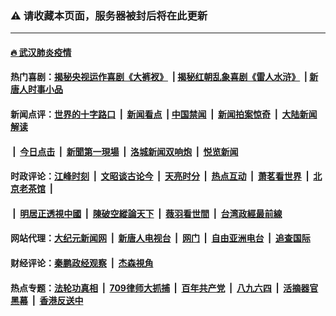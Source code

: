 ### ⚠️ 请收藏本页面，服务器被封后将在此更新

---

#### [🔥 武汉肺炎疫情](http://167.172.213.188:10000/videos/corona/)

#### 热门喜剧：[揭秘央视运作喜剧《大裤衩》](http://167.172.213.188:10000/videos/res/big-shorts/) &nbsp;|&nbsp;[揭秘红朝乱象喜剧《雷人水浒》](http://167.172.213.188:10000/videos/res/OutlawsOfMarsh/) &nbsp;|&nbsp;[新唐人时事小品](http://167.172.213.188:10000/videos/res/comedy/)

#### 新闻点评：[世界的十字路口](http://167.172.213.188/tanghao/) &nbsp;|&nbsp; [新闻看点](http://167.172.213.188/news-insight/) &nbsp;|&nbsp;[中国禁闻](http://167.172.213.188/ntdtv-news/) &nbsp;|&nbsp; [新闻拍案惊奇](http://167.172.213.188/dayu/) &nbsp;|&nbsp; [大陆新闻解读](http://167.172.213.188/ntdtv-comedy/)
####   &nbsp;|&nbsp;  [今日点击](http://167.172.213.188/news-click/)  &nbsp;|&nbsp; [新聞第一現場](http://167.172.213.188/primary-scene/) &nbsp;|&nbsp; [洛城新闻双响炮](http://167.172.213.188/la-news/) &nbsp;|&nbsp; [悦览新闻](http://167.172.213.188/dingyue/)

#### 时政评论：[江峰时刻](http://167.172.213.188/today-in-history/) &nbsp;|&nbsp; [文昭谈古论今](http://167.172.213.188/wenzhao/) &nbsp;|&nbsp; [天亮时分](http://167.172.213.188/tianliang/) &nbsp;|&nbsp; [热点互动](http://167.172.213.188/ntdtv-rdhd/) &nbsp;|&nbsp; [萧茗看世界](http://167.172.213.188/simonegao/) &nbsp;|&nbsp; [北京老茶馆](http://167.172.213.188/teahouse/)  &nbsp;|&nbsp;  
####   &nbsp;|&nbsp;  [明居正透視中國](http://167.172.213.188/decoding-china/)  &nbsp;|&nbsp; [陳破空縱論天下](http://167.172.213.188/pokong/)  &nbsp;|&nbsp; [薇羽看世間](http://167.172.213.188/weiyu/)  &nbsp;|&nbsp; [台湾政經最前線](http://167.172.213.188/taiwan/)   

#### 网站代理：[大纪元新闻网](http://167.172.213.188:10080/gb/) &nbsp;|&nbsp; [新唐人电视台](http://167.172.213.188:8808/gb/) &nbsp;|&nbsp; [网门](http://167.172.213.188:11000/) &nbsp;|&nbsp; [自由亚洲电台](http://167.172.213.188:9800/mandarin/) &nbsp;|&nbsp; [追查国际](http://167.172.213.188:10010/)

#### 财经评论：[秦鹏政经观察](http://167.172.213.188/qinpeng/) &nbsp;|&nbsp; [杰森視角 ](http://167.172.213.188/jason/)

#### 热点专题：[法轮功真相](http://167.172.213.188:10000/videos/truth.html) &nbsp;|&nbsp; [709律师大抓捕](http://167.172.213.188:10000/videos/709/) &nbsp;|&nbsp; [百年共产党](http://167.172.213.188:10000/videos/ccp.html) &nbsp;|&nbsp; [八九六四](http://167.172.213.188:10000/videos/88/)  &nbsp;|&nbsp; [活摘器官黑幕](http://167.172.213.188:10000/videos/res/Organs/)  &nbsp;|&nbsp; [香港反送中](http://167.172.213.188:10000/videos/res/hk/) 

<img src='http://gfw-breaker.win/link40.md' width='0px' height='0px'/>

